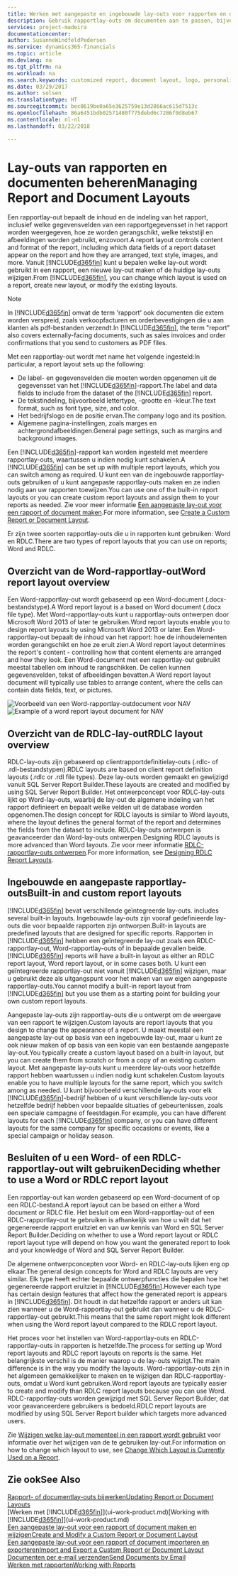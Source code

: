 ```yaml
---
title: Werken met aangepaste en ingebouwde lay-outs voor rapporten en documenten | Microsoft Docs
description: Gebruik rapportlay-outs om documenten aan te passen, bijvoorbeeld om het lettertype of logo aan te passen of pagina-instellingen of PDF-bestanden die u naar klanten verzendt.
services: project-madeira
documentationcenter: 
author: SusanneWindfeldPedersen
ms.service: dynamics365-financials
ms.topic: article
ms.devlang: na
ms.tgt_pltfrm: na
ms.workload: na
ms.search.keywords: customized report, document layout, logo, personalize
ms.date: 03/29/2017
ms.author: solsen
ms.translationtype: HT
ms.sourcegitcommit: bec0619be0a65e3625759e13d2866ac615d7513c
ms.openlocfilehash: 86a6451bdb02571480f775debd6c7286f0d8eb67
ms.contentlocale: nl-nl
ms.lasthandoff: 03/22/2018

---
```

# <a name="managing-report-and-document-layouts"></a><span data-ttu-id="f3a1c-103">Lay-outs van rapporten en documenten beheren</span><span class="sxs-lookup"><span data-stu-id="f3a1c-103">Managing Report and Document Layouts</span></span>
<span data-ttu-id="f3a1c-104">Een rapportlay-out bepaalt de inhoud en de indeling van het rapport, inclusief welke gegevensvelden van een rapportgegevensset in het rapport worden weergegeven, hoe ze worden gerangschikt, welke tekststijl en afbeeldingen worden gebruikt, enzovoort.</span><span class="sxs-lookup"><span data-stu-id="f3a1c-104">A report layout controls content and format of the report, including which data fields of a report dataset appear on the report and how they are arranged, text style, images, and more.</span></span> <span data-ttu-id="f3a1c-105">Vanuit [!INCLUDE[d365fin](includes/d365fin_md.md)] kunt u bepalen welke lay-out wordt gebruikt in een rapport, een nieuwe lay-out maken of de huidige lay-outs wijzigen.</span><span class="sxs-lookup"><span data-stu-id="f3a1c-105">From [!INCLUDE[d365fin](includes/d365fin_md.md)], you can change which layout is used on a report, create new layout, or modify the existing layouts.</span></span>

> [!NOTE]  
>   <span data-ttu-id="f3a1c-106">In [!INCLUDE[d365fin](includes/d365fin_md.md)] omvat de term 'rapport' ook documenten die extern worden verspreid, zoals verkoopfacturen en orderbevestigingen die u aan klanten als pdf-bestanden verzendt.</span><span class="sxs-lookup"><span data-stu-id="f3a1c-106">In [!INCLUDE[d365fin](includes/d365fin_md.md)], the term "report" also covers externally-facing documents, such as sales invoices and order confirmations that you send to customers as PDF files.</span></span>

<span data-ttu-id="f3a1c-107">Met een rapportlay-out wordt met name het volgende ingesteld:</span><span class="sxs-lookup"><span data-stu-id="f3a1c-107">In particular, a report layout sets up the following:</span></span>

* <span data-ttu-id="f3a1c-108">De label- en gegevensvelden die moeten worden opgenomen uit de gegevensset van het [!INCLUDE[d365fin](includes/d365fin_md.md)]-rapport.</span><span class="sxs-lookup"><span data-stu-id="f3a1c-108">The label and data fields to include from the dataset of the [!INCLUDE[d365fin](includes/d365fin_md.md)] report.</span></span>
* <span data-ttu-id="f3a1c-109">De tekstindeling, bijvoorbeeld lettertype, -grootte en -kleur.</span><span class="sxs-lookup"><span data-stu-id="f3a1c-109">The text format, such as font type, size, and color.</span></span>
* <span data-ttu-id="f3a1c-110">Het bedrijfslogo en de positie ervan.</span><span class="sxs-lookup"><span data-stu-id="f3a1c-110">The company logo and its position.</span></span>
* <span data-ttu-id="f3a1c-111">Algemene pagina-instellingen, zoals marges en achtergrondafbeeldingen.</span><span class="sxs-lookup"><span data-stu-id="f3a1c-111">General page settings, such as margins and background images.</span></span>

<span data-ttu-id="f3a1c-112">Een [!INCLUDE[d365fin](includes/d365fin_md.md)]-rapport kan worden ingesteld met meerdere rapportlay-outs, waartussen u indien nodig kunt schakelen.</span><span class="sxs-lookup"><span data-stu-id="f3a1c-112">A [!INCLUDE[d365fin](includes/d365fin_md.md)] can be set up with multiple report layouts, which you can switch among as required.</span></span> <span data-ttu-id="f3a1c-113">U kunt een van de ingebouwde rapportlay-outs gebruiken of u kunt aangepaste rapportlay-outs maken en ze indien nodig aan uw rapporten toewijzen.</span><span class="sxs-lookup"><span data-stu-id="f3a1c-113">You can use one of the built-in report layouts or you can create custom report layouts and assign them to your reports as needed.</span></span> <span data-ttu-id="f3a1c-114">Zie voor meer informatie [Een aangepaste lay-out voor een rapport of document maken](ui-how-create-custom-report-layout.md).</span><span class="sxs-lookup"><span data-stu-id="f3a1c-114">For more information, see [Create a Custom Report or Document Layout](ui-how-create-custom-report-layout.md).</span></span>

<span data-ttu-id="f3a1c-115">Er zijn twee soorten rapportlay-outs die u in rapporten kunt gebruiken: Word en RDLC.</span><span class="sxs-lookup"><span data-stu-id="f3a1c-115">There are two types of report layouts that you can use on reports; Word and RDLC.</span></span>

## <a name="word-report-layout-overview"></a><span data-ttu-id="f3a1c-116">Overzicht van de Word-rapportlay-out</span><span class="sxs-lookup"><span data-stu-id="f3a1c-116">Word report layout overview</span></span>
<span data-ttu-id="f3a1c-117">Een Word-rapportlay-out wordt gebaseerd op een Word-document (.docx-bestandstype).</span><span class="sxs-lookup"><span data-stu-id="f3a1c-117">A Word report layout is a based on Word document (.docx file type).</span></span> <span data-ttu-id="f3a1c-118">Met Word-rapportlay-outs kunt u rapportlay-outs ontwerpen door Microsoft Word 2013 of later te gebruiken.</span><span class="sxs-lookup"><span data-stu-id="f3a1c-118">Word report layouts enable you to design report layouts by using Microsoft Word 2013 or later.</span></span> <span data-ttu-id="f3a1c-119">Een Word-rapportlay-out bepaalt de inhoud van het rapport: hoe de inhoudelementen worden gerangschikt en hoe ze eruit zien.</span><span class="sxs-lookup"><span data-stu-id="f3a1c-119">A Word report layout determines the report's content - controlling how that content elements are arranged and how they look.</span></span> <span data-ttu-id="f3a1c-120">Een Word-document met een rapportlay-out gebruikt meestal tabellen om inhoud te rangschikken. De cellen kunnen gegevensvelden, tekst of afbeeldingen bevatten.</span><span class="sxs-lookup"><span data-stu-id="f3a1c-120">A Word report layout document will typically use tables to arrange content, where the cells can contain data fields, text, or pictures.</span></span>

 <span data-ttu-id="f3a1c-121">![Voorbeeld van een Word-rapportlay-outdocument voor NAV](media/nav_wordreportlayout_edit_in_word_example.png "NAV_WordReportLayout_Edit_In_Word_Example")</span><span class="sxs-lookup"><span data-stu-id="f3a1c-121">![Example of a word report layout document for NAV](media/nav_wordreportlayout_edit_in_word_example.png "NAV_WordReportLayout_Edit_In_Word_Example")</span></span>  

## <a name="rdlc-layout-overview"></a><span data-ttu-id="f3a1c-122">Overzicht van de RDLC-lay-out</span><span class="sxs-lookup"><span data-stu-id="f3a1c-122">RDLC layout overview</span></span>
<span data-ttu-id="f3a1c-123">RDLC-lay-outs zijn gebaseerd op clientrapportdefinitielay-outs (.rdlc- of .rdl-bestandstypen).</span><span class="sxs-lookup"><span data-stu-id="f3a1c-123">RDLC layouts are based on client report definition layouts (.rdlc or .rdl file types).</span></span> <span data-ttu-id="f3a1c-124">Deze lay-outs worden gemaakt en gewijzigd vanuit SQL Server Report Builder.</span><span class="sxs-lookup"><span data-stu-id="f3a1c-124">These layouts are created and modified by using SQL Server Report Builder.</span></span> <span data-ttu-id="f3a1c-125">Het ontwerpconcept voor RDLC-lay-outs lijkt op Word-lay-outs, waarbij de lay-out de algemene indeling van het rapport definieert en bepaalt welke velden uit de database worden opgenomen.</span><span class="sxs-lookup"><span data-stu-id="f3a1c-125">The design concept for RDLC layouts is similar to Word layouts, where the layout defines the general format of the report and determines the fields from the dataset to include.</span></span> <span data-ttu-id="f3a1c-126">RDLC-lay-outs ontwerpen is geavanceerder dan Word-lay-outs ontwerpen.</span><span class="sxs-lookup"><span data-stu-id="f3a1c-126">Designing RDLC layouts is more advanced than Word layouts.</span></span> <span data-ttu-id="f3a1c-127">Zie voor meer informatie [RDLC-rapportlay-outs ontwerpen](/dynamics-nav/Designing-RDLC-Report-Layouts).</span><span class="sxs-lookup"><span data-stu-id="f3a1c-127">For more information, see [Designing RDLC Report Layouts](/dynamics-nav/Designing-RDLC-Report-Layouts).</span></span>

## <a name="built-in-and-custom-report-layouts"></a><span data-ttu-id="f3a1c-128">Ingebouwde en aangepaste rapportlay-outs</span><span class="sxs-lookup"><span data-stu-id="f3a1c-128">Built-in and custom report layouts</span></span>
[!INCLUDE[d365fin](includes/d365fin_md.md)]<span data-ttu-id="f3a1c-129"> bevat verschillende geïntegreerde lay-outs.</span><span class="sxs-lookup"><span data-stu-id="f3a1c-129"> includes several built-in layouts.</span></span> <span data-ttu-id="f3a1c-130">Ingebouwde lay-outs zijn vooraf gedefinieerde lay-outs die voor bepaalde rapporten zijn ontworpen.</span><span class="sxs-lookup"><span data-stu-id="f3a1c-130">Built-in layouts are predefined layouts that are designed for specific reports.</span></span> <span data-ttu-id="f3a1c-131">Rapporten in [!INCLUDE[d365fin](includes/d365fin_md.md)] hebben een geïntegreerde lay-out zoals een RDLC-rapportlay-out, Word-rapportlay-outs of in bepaalde gevallen beide.</span><span class="sxs-lookup"><span data-stu-id="f3a1c-131">[!INCLUDE[d365fin](includes/d365fin_md.md)] reports will have a built-in layout as either an RDLC report layout, Word report layout, or in some cases both.</span></span> <span data-ttu-id="f3a1c-132">U kunt een geïntegreerde rapportlay-out niet vanuit [!INCLUDE[d365fin](includes/d365fin_md.md)] wijzigen, maar u gebruikt deze als uitgangspunt voor het maken van uw eigen aangepaste rapportlay-outs.</span><span class="sxs-lookup"><span data-stu-id="f3a1c-132">You cannot modify a built-in report layout from [!INCLUDE[d365fin](includes/d365fin_md.md)] but you use them as a starting point for building your own custom report layouts.</span></span>

<span data-ttu-id="f3a1c-133">Aangepaste lay-outs zijn rapportlay-outs die u ontwerpt om de weergave van een rapport te wijzigen.</span><span class="sxs-lookup"><span data-stu-id="f3a1c-133">Custom layouts are report layouts that you design to change the appearance of a report.</span></span> <span data-ttu-id="f3a1c-134">U maakt meestal een aangepaste lay-out op basis van een ingebouwde lay-out, maar u kunt ze ook nieuw maken of op basis van een kopie van een bestaande aangepaste lay-out.</span><span class="sxs-lookup"><span data-stu-id="f3a1c-134">You typically create a custom layout based on a built-in layout, but you can create them from scratch or from a copy of an existing custom layout.</span></span> <span data-ttu-id="f3a1c-135">Met aangepaste lay-outs kunt u meerdere lay-outs voor hetzelfde rapport hebben waartussen u indien nodig kunt schakelen.</span><span class="sxs-lookup"><span data-stu-id="f3a1c-135">Custom layouts enable you to have multiple layouts for the same report, which you switch among as needed.</span></span> <span data-ttu-id="f3a1c-136">U kunt bijvoorbeeld verschillende lay-outs voor elk [!INCLUDE[d365fin](includes/d365fin_md.md)]-bedrijf hebben of u kunt verschillende lay-outs voor hetzelfde bedrijf hebben voor bepaalde situaties of gebeurtenissen, zoals een speciale campagne of feestdagen.</span><span class="sxs-lookup"><span data-stu-id="f3a1c-136">For example, you can have different layouts for each [!INCLUDE[d365fin](includes/d365fin_md.md)] company, or you can have different layouts for the same company for specific occasions or events, like a special campaign or holiday season.</span></span>

## <a name="deciding-whether-to-use-a-word-or-rdlc-report-layout"></a><span data-ttu-id="f3a1c-137">Besluiten of u een Word- of een RDLC-rapportlay-out wilt gebruiken</span><span class="sxs-lookup"><span data-stu-id="f3a1c-137">Deciding whether to use a Word or RDLC report layout</span></span>
<span data-ttu-id="f3a1c-138">Een rapportlay-out kan worden gebaseerd op een Word-document of op een RDLC-bestand.</span><span class="sxs-lookup"><span data-stu-id="f3a1c-138">A report layout can be based on either a Word document or RDLC file.</span></span> <span data-ttu-id="f3a1c-139">Het besluit om een Word-rapportlay-out of een RDLC-rapportlay-out te gebruiken is afhankelijk van hoe u wilt dat het gegenereerde rapport eruitziet en van uw kennis van Word en SQL Server Report Builder.</span><span class="sxs-lookup"><span data-stu-id="f3a1c-139">Deciding on whether to use a Word report layout or RDLC report layout type will depend on how you want the generated report to look and your knowledge of Word and SQL Server Report Builder.</span></span>

<span data-ttu-id="f3a1c-140">De algemene ontwerpconcepten voor Word- en RDLC-lay-outs lijken erg op elkaar.</span><span class="sxs-lookup"><span data-stu-id="f3a1c-140">The general design concepts for Word and RDLC layouts are very similar.</span></span> <span data-ttu-id="f3a1c-141">Elk type heeft echter bepaalde ontwerpfuncties die bepalen hoe het gegenereerde rapport eruitziet in [!INCLUDE[d365fin](includes/d365fin_md.md)].</span><span class="sxs-lookup"><span data-stu-id="f3a1c-141">However each type has certain design features that affect how the generated report is appears in [!INCLUDE[d365fin](includes/d365fin_md.md)].</span></span> <span data-ttu-id="f3a1c-142">Dit houdt in dat hetzelfde rapport er anders uit kan zien wanneer u de Word-rapportlay-out gebruikt dan wanneer u de RDLC-rapportlay-out gebruikt.</span><span class="sxs-lookup"><span data-stu-id="f3a1c-142">This means that the same report might look different when using the Word report layout compared to the RDLC report layout.</span></span>

<span data-ttu-id="f3a1c-143">Het proces voor het instellen van Word-rapportlay-outs en RDLC-rapportlay-outs in rapporten is hetzelfde.</span><span class="sxs-lookup"><span data-stu-id="f3a1c-143">The process for setting up Word report layouts and RDLC report layouts on reports is the same.</span></span> <span data-ttu-id="f3a1c-144">Het belangrijkste verschil is de manier waarop u de lay-outs wijzigt.</span><span class="sxs-lookup"><span data-stu-id="f3a1c-144">The main difference is in the way you modify the layouts.</span></span> <span data-ttu-id="f3a1c-145">Word-rapportlay-outs zijn in het algemeen gemakkelijker te maken en te wijzigen dan RDLC-rapportlay-outs, omdat u Word kunt gebruiken.</span><span class="sxs-lookup"><span data-stu-id="f3a1c-145">Word report layouts are typically easier to create and modify than RDLC report layouts because you can use Word.</span></span> <span data-ttu-id="f3a1c-146">RDLC-rapportlay-outs worden gewijzigd met SQL Server Report Builder, dat voor geavanceerdere gebruikers is bedoeld.</span><span class="sxs-lookup"><span data-stu-id="f3a1c-146">RDLC report layouts are modified by using SQL Server Report builder which targets more advanced users.</span></span>

<span data-ttu-id="f3a1c-147">Zie [Wijzigen welke lay-out momenteel in een rapport wordt gebruikt](ui-how-change-layout-currently-used-report.md) voor informatie over het wijzigen van de te gebruiken lay-out.</span><span class="sxs-lookup"><span data-stu-id="f3a1c-147">For information on how to change which layout to use, see [Change Which Layout is Currently Used on a Report](ui-how-change-layout-currently-used-report.md).</span></span>

## <a name="see-also"></a><span data-ttu-id="f3a1c-148">Zie ook</span><span class="sxs-lookup"><span data-stu-id="f3a1c-148">See Also</span></span>
[<span data-ttu-id="f3a1c-149">Rapport- of documentlay-outs bijwerken</span><span class="sxs-lookup"><span data-stu-id="f3a1c-149">Updating Report or Document Layouts</span></span>](ui-update-report-layouts.md)  
<span data-ttu-id="f3a1c-150">[Werken met [!INCLUDE[d365fin](includes/d365fin_md.md)]](ui-work-product.md)</span><span class="sxs-lookup"><span data-stu-id="f3a1c-150">[Working with [!INCLUDE[d365fin](includes/d365fin_md.md)]](ui-work-product.md)</span></span>  
[<span data-ttu-id="f3a1c-151">Een aangepaste lay-out voor een rapport of document maken en wijzigen</span><span class="sxs-lookup"><span data-stu-id="f3a1c-151">Create and Modify a Custom Report or Document Layout</span></span>](ui-how-create-custom-report-layout.md)  
[<span data-ttu-id="f3a1c-152">Een aangepaste lay-out voor een rapport of document importeren en exporteren</span><span class="sxs-lookup"><span data-stu-id="f3a1c-152">Import and Export a Custom Report or Document Layout</span></span>](ui-how-import-and-export-report-layout.md)  
[<span data-ttu-id="f3a1c-153">Documenten per e-mail verzenden</span><span class="sxs-lookup"><span data-stu-id="f3a1c-153">Send Documents by Email</span></span>](ui-how-send-documents-email.md)  
[<span data-ttu-id="f3a1c-154">Werken met rapporten</span><span class="sxs-lookup"><span data-stu-id="f3a1c-154">Working with Reports</span></span>](ui-work-report.md)  

